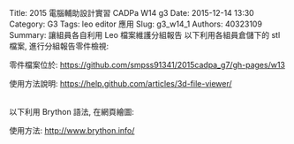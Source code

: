 Title: 2015 電腦輔助設計實習 CADPa W14 g3 
Date: 2015-12-14 13:30
Category: G3
Tags: leo editor 應用
Slug: g3_w14_1
Authors: 40323109
Summary: 讓組員各自利用 Leo 檔案維護分組報告
以下利用各組員倉儲下的 stl 檔案, 進行分組報告零件檢視:




零件檔案位於: <https://github.com/smpss91341/2015cadpa_g7/gh-pages/w13>

使用方法說明: <https://help.github.com/articles/3d-file-viewer/>

<script src="https://embed.github.com/view/3d/smpss91341/2015cadpa_g7/gh-pages/w13/adjuster.stl"></script>

<script src="https://embed.github.com/view/3d/smpss91341/2015cadpa_g7/gh-pages/w13/adjuster_base.stl"></script>

<script src="https://embed.github.com/view/3d/smpss91341/2015cadpa_g7/gh-pages/w13/base.stl"></script>

<script src="https://embed.github.com/view/3d/smpss91341/2015cadpa_g7/gh-pages/w13/connection.stl"></script>

<script src="https://embed.github.com/view/3d/smpss91341/2015cadpa_g7/gh-pages/w13/cylinder.stl"></script>

<script src="https://embed.github.com/view/3d/smpss91341/2015cadpa_g7/gh-pages/w13/handle.stl"></script>


<script src="https://embed.github.com/view/3d/smpss91341/2015cadpa_g7/gh-pages/w13/hinge.stl"></script>

<script src="https://embed.github.com/view/3d/smpss91341/2015cadpa_g7/gh-pages/w13/piston.stl"></script>


<script src="https://embed.github.com/view/3d/smpss91341/2015cadpa_g7/gh-pages/components/perfect.stl"></script>


<br />
以下利用 Brython 語法, 在網頁繪圖:

使用方法: <http://www.brython.info/>

<!-- 導入 brython_dist.js -->
<script type="text/javascript" src="http://brython.info/src/brython_dist.js"></script>
<!-- 啟動 brython() -->
<script>
window.onload=function(){
brython(1);
}
</script>
<!-- 以下利用 Brython 程式執行繪圖 -->
<canvas id="plotarea" width="300" height="200"></canvas>
<script type="text/python3">
# 導入 doc
from browser import document as doc
import math

# 準備繪圖畫布
canvas = doc["plotarea"]
ctx = canvas.getContext("2d")
# 進行座標轉換, x 軸不變, y 軸反向且移動 canvas.height 單位光點
# ctx.setTransform(1, 0, 0, -1, 0, canvas.height)
# 以下採用 canvas 原始座標繪圖
flag_w = canvas.width
flag_h = canvas.height
circle_x = flag_w/4
circle_y = flag_h/4
# 先畫滿地紅
ctx.fillStyle='rgb(255, 0, 0)'
ctx.fillRect(0,0,flag_w,flag_h)
# 再畫青天
ctx.fillStyle='rgb(0, 0, 150)'
ctx.fillRect(0,0,flag_w/2,flag_h/2)
# 畫十二道光芒白日
ctx.beginPath()
star_radius = flag_w/8
angle = 0
for i in range(24):
    angle += 5*math.pi*2/12
    toX = circle_x + math.cos(angle)*star_radius
    toY = circle_y + math.sin(angle)*star_radius
    # 只有 i 為 0 時移動到 toX, toY, 其餘都進行 lineTo
    if (i):
        ctx.lineTo(toX, toY)
    else:
        ctx.moveTo(toX, toY)
ctx.closePath()
# 將填色設為白色
ctx.fillStyle = '#fff'
ctx.fill()
# 白日:藍圈
ctx.beginPath()
ctx.arc(circle_x, circle_y, flag_w*17/240, 0, math.pi*2, True)
ctx.closePath()
# 填色設為藍色
ctx.fillStyle = 'rgb(0, 0, 149)'
ctx.fill()
# 白日:白心
ctx.beginPath()
ctx.arc(circle_x, circle_y, flag_w/16, 0, math.pi*2, True)
ctx.closePath()
# 填色設為白色
ctx.fillStyle = '#fff'
ctx.fill()
</script>

